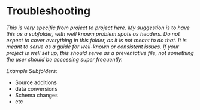 # Troubleshooting

*This is very specific from project to project here. My suggestion is to have this as a subfolder, with well known problem spots as headers. Do not expect to cover everything in this folder, as it is not meant to do that. It is meant to serve as a guide for well-known or consistent issues. If your project is well set up, this should serve as a preventative file, not something the user should be accessing super frequently.* 

*Example Subfolders:*

- Source additions
- data conversions
- Schema changes
- etc
